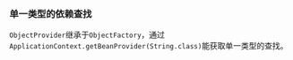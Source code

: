 ### 单一类型的依赖查找

`ObjectProvider`继承于`ObjectFactory`，通过`ApplicationContext.getBeanProvider(String.class)`能获取单一类型的查找。

